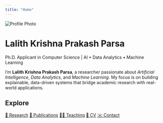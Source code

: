 ```yaml
---
title: "Home"
---
```


<div class="hero-minimal">
  <img src="{{ '/assets/profile.jpg' | relative_url }}" alt="Profile Photo" class="hero-pic">
  <h1>Lalith Krishna Prakash Parsa</h1>
  <p class="tagline">
    Ph.D. Applicant in Computer Science&nbsp;|&nbsp;AI • Data Analytics • Machine Learning
  </p>
</div>

<section class="intro-centered">
  <p>
    I’m <strong>Lalith Krishna Prakash Parsa</strong>, a researcher passionate about
    <em>Artificial Intelligence</em>, <em>Data Analytics</em>, and <em>Machine Learning</em>.
    My focus is on building explainable, data-driven systems that bridge academic research
    with real-world applications.
  </p>
</section>

<section class="quick-links-modern">
  <h2>Explore</h2>
  <div class="link-grid">
    <a href="{{ '/research/' | relative_url }}" class="link-card">🔬 Research</a>
    <a href="{{ '/publications/' | relative_url }}" class="link-card">📘 Publications</a>
    <a href="{{ '/teaching/' | relative_url }}" class="link-card">🧑‍🏫 Teaching</a>
    <a href="{{ '/cv/' | relative_url }}" class="link-card">📄 CV</a>
    <a href="{{ '/contact/' | relative_url }}" class="link-card">✉️ Contact</a>
  </div>
</section>
